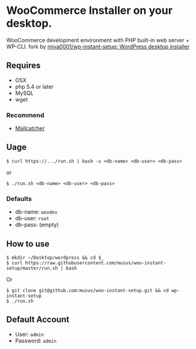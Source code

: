 # WooCommerce Installer on your desktop.

WooCommerce development environment with PHP built-in web server + WP-CLI.
fork by [miya0001/wp-instant-setup: WordPress desktop installer](https://github.com/miya0001/wp-instant-setup)


## Requires

* OSX
* php 5.4 or later
* MySQL
* wget

### Recommend

* [Mailcatcher](http://mailcatcher.me/)

## Uage

```
$ curl https://.../run.sh | bash -s <db-name> <db-user> <db-pass>
```

or

```
$ ./run.sh <db-name> <db-user> <db-pass>
```

### Defaults

* db-name: `woodev`
* db-user: `root`
* db-pass: (empty)

## How to use

```
$ mkdir ~/Desktop/wordpress && cd $_
$ curl https://raw.githubusercontent.com/musus/woo-instant-setup/master/run.sh | bash
```

Or

```
$ git clone git@github.com:musus/woo-instant-setup.git && cd wp-instant-setup
$ ./run.sh
```


## Default Account

* User: `admin`
* Password: `admin`
